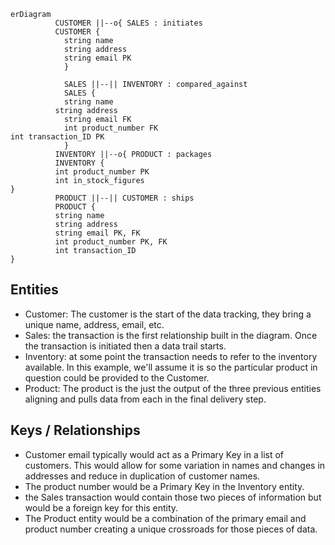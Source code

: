 ```mermaid
erDiagram
          CUSTOMER ||--o{ SALES : initiates
          CUSTOMER {
            string name
            string address
            string email PK
            }
            
            SALES ||--|| INVENTORY : compared_against
            SALES {
            string name
          string address
            string email FK
            int product_number FK
int transaction_ID PK
            }
          INVENTORY ||--o{ PRODUCT : packages
          INVENTORY {
          int product_number PK
          int in_stock_figures
}
          PRODUCT ||--|| CUSTOMER : ships
          PRODUCT {
          string name
          string address
          string email PK, FK
          int product_number PK, FK
          int transaction_ID
}
```

## Entities
* Customer: The customer is the start of the data tracking, they bring a unique name, address, email, etc.
* Sales: the transaction is the first relationship built in the diagram. Once the transaction is initiated then a data trail starts.
* Inventory: at some point the transaction needs to refer to the inventory available. In this example, we'll assume it is so the particular product in question could be provided to the Customer.
* Product: The product is the just the output of the three previous entities aligning and pulls data from each in the final delivery step.

## Keys / Relationships
* Customer email typically would act as a Primary Key in a list of customers. This would allow for some variation in names and changes in addresses and reduce in duplication of customer names.
* The product number would be a Primary Key in the Inventory entity.
* the Sales transaction would contain those two pieces of information but would be a foreign key for this entity.
* The Product entity would be a combination of the primary email and product number creating a unique crossroads for those pieces of data. 
